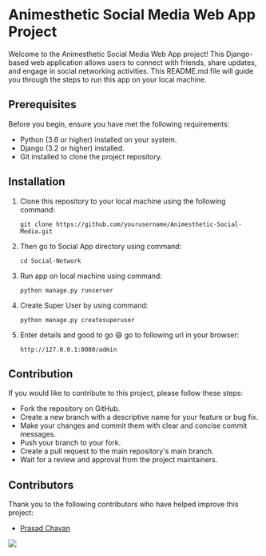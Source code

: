 # Animesthetic Social Media Web App Project

Welcome to the Animesthetic Social Media Web App project! This Django-based web application allows users to connect with friends, share updates, and engage in social networking activities. This README.md file will guide you through the steps to run this app on your local machine.

## Prerequisites

Before you begin, ensure you have met the following requirements:

- Python (3.6 or higher) installed on your system.
- Django (3.2 or higher) installed.
- Git installed to clone the project repository.

## Installation

1. Clone this repository to your local machine using the following command:

   ```shell
   git clone https://github.com/yourusername/Animesthetic-Social-Media.git

2. Then go to Social App directory using command:

   ```shell
   cd Social-Network

3. Run app on local machine using command:

   ```shell
   python manage.py runserver

4. Create Super User by using command:

   ```shell
   python manage.py createsuperuser

5. Enter details and good to go 😄 go to following url in your browser:

   ```shell
   http://127.0.0.1:8000/admin

## Contribution

If you would like to contribute to this project, please follow these steps:

- Fork the repository on GitHub.
- Create a new branch with a descriptive name for your feature or bug fix.
- Make your changes and commit them with clear and concise commit messages.
- Push your branch to your fork.
- Create a pull request to the main repository's main branch.
- Wait for a review and approval from the project maintainers.

## Contributors

Thank you to the following contributors who have helped improve this project:
- [Prasad Chavan](https://github.com/prasad-chavan1)

![ ](https://github.com/Ekata2003/codeWave.github.io/blob/main/itachiDesc.png?raw=true)
